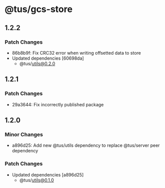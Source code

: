 # @tus/gcs-store

## 1.2.2

### Patch Changes

- 86b8b9f: Fix CRC32 error when writing offsetted data to store
- Updated dependencies [60698da]
  - @tus/utils@0.2.0

## 1.2.1

### Patch Changes

- 29a3644: Fix incorrectly published package

## 1.2.0

### Minor Changes

- a896d25: Add new @tus/utils dependency to replace @tus/server peer dependency

### Patch Changes

- Updated dependencies [a896d25]
  - @tus/utils@0.1.0
